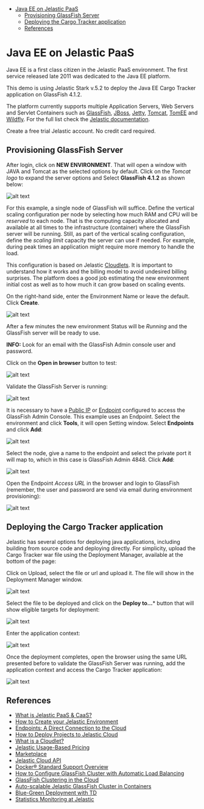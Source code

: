 <!-- TOC depthFrom:1 depthTo:6 withLinks:1 updateOnSave:1 orderedList:0 -->

- [Java EE on Jelastic PaaS](#java-ee-on-jelastic-paas)
	- [Provisioning GlassFish Server](#provisioning-glassfish-server)
	- [Deploying the Cargo Tracker application](#deploying-the-cargo-tracker-application)
	- [References](#references)

<!-- /TOC -->

# Java EE on Jelastic PaaS

Java EE is a first class citizen in the Jelastic PaaS environment. The
first service released late 2011 was dedicated to the Java EE platform.

This demo is using Jelastic Stark v.5.2 to deploy the Java EE Cargo Tracker
application on GlassFish 4.1.2.

The platform currently supports multiple Application Servers, Web Servers and Servlet Containers such as [GlassFish](https://javaee.github.io/glassfish/),
[JBoss](https://developers.redhat.com/products/eap/overview/), [Jetty](http://www.eclipse.org/jetty/), [Tomcat](http://tomcat.apache.org/), [TomEE](http://tomee.apache.org/apache-tomee.html) and [Wildfly](http://wildfly.org/). For the full list check the [Jelastic documentation](https://docs.jelastic.com/setting-up-environment#app-serv).

Create a free trial Jelastic account. No credit card required.

## Provisioning GlassFish Server

After login, click on **NEW ENVIRONMENT**. That will open a window with JAVA and
Tomcat as the selected options by default. Click on the *Tomcat logo* to expand the server options and Select **GlassFish 4.1.2** as shown below:

![alt text](img/single-node-create-env-select-gf.png)

For this example, a single node of GlassFish will suffice. Define the vertical scaling configuration per node by selecting how much RAM and CPU will be *reserved* to each node. That is the computing capacity allocated and available at all times to the infrastructure (container) where the GlassFish server will be running. Still, as part of the vertical scaling configuration, define the *scaling limit* capacity the server can use if needed. For example, during peak times an application might require more memory to handle the load.

This configuration is based on Jelastic [Cloudlets](https://docs.jelastic.com/cloudlet). It is important to understand how it works and the billing model to avoid undesired billing surprises. The platform does a good job estimating the new environment initial cost as well as to how much it can grow based on scaling events.

On the right-hand side, enter the Environment Name or leave the default. Click **Create**.

![alt text](img/single-node-create-env-topology.png)

After a few minutes the new environment Status will be *Running* and the GlassFish server will be ready to use.

**INFO:** Look for an email with the GlassFish Admin console user and password.

Click on the **Open in browser** button to test:

![alt text](img/single-node-env-running.png)

Validate the GlassFish Server is running:

![alt text](img/single-node-env-running-open-browser.png)

It is necessary to have a [Public IP](https://docs.jelastic.com/public-ipv4) or [Endpoint](https://docs.jelastic.com/endpoints) configured to access the GlassFish Admin Console. This example uses an Endpoint. Select the environment and click **Tools**, it will open Setting window. Select **Endpoints** and click **Add**:

![alt text](img/single-node-setup-endpoint-add.png)

Select the node, give a name to the endpoint and select the private port it will map to, which in this case is GlassFish Admin 4848. Click **Add**:

![alt text](img/single-node-setup-endpoint.png)

Open the Endpoint *Access URL* in the browser and login to GlassFish (remember, the user and password are send via email during environment provisioning):

![alt text](img/single-node-welcome-to-glassfish-admin.png)

## Deploying the Cargo Tracker application

Jelastic has several options for deploying java applications, including building from source code and deploying directly. For simplicity, upload the Cargo Tracker war file using the Deployment Manager, available at the bottom of the page:

Click on Upload, select the file or url and upload it. The file will show in the Deployment Manager window.

![alt text](img/deployment-manager.png)

Select the file to be deployed and click on the **Deploy to...*** button that will show eligible targets for deployment:

![alt text](img/deploy-app.png)

Enter the application context:

![alt text](img/deploy-app-context.png)

Once the deployment completes, open the browser using the same URL presented before to validate the GlassFish Server was running, add the application context and access the Cargo Tracker application:

![alt text](img/cargo-tracker-app.png)

## References

* [What is Jelastic PaaS & CaaS?](https://docs.jelastic.com/what-is-paas-and-caas)
* [How to Create your Jelastic Environment](https://docs.jelastic.com/setting-up-environment)
* [Endpoints: A Direct Connection to the Cloud](http://ops-docs.jelastic.com/endpoints)
* [How to Deploy Projects to Jelastic Cloud](https://docs.jelastic.com/deployment-guide)
* [What is a Cloudlet?](https://docs.jelastic.com/cloudlet)
* [Jelastic Usage-Based Pricing](https://docs.jelastic.com/pricing-model)
* [Marketplace](https://jelastic.com/marketplace/apps/)
* [Jelastic Cloud API](https://docs.jelastic.com/api-overview)
* [Docker® Standard Support Overview](https://docs.jelastic.com/dockers-overview)
* [How to Configure GlassFish Cluster with Automatic Load Balancing](https://blog.jelastic.com/2016/08/16/how-to-configure-glassfish-cluster-with-automatic-load-balancing/)
* [GlassFish Clustering in the Cloud](https://docs.jelastic.com/glassfish-clustering#manual-deploy)
* [Auto-scalable Jelastic GlassFish Cluster in Containers](https://github.com/jelastic-jps/glassfish)
* [Blue-Green Deployment with TD](https://docs.jelastic.com/blue-green-deploy)
* [Statistics Monitoring at Jelastic](https://docs.jelastic.com/view-app-statistics)
